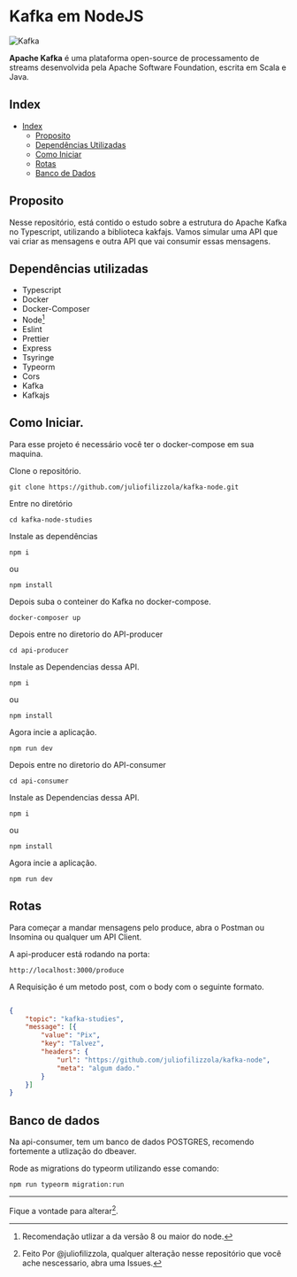 # Kafka em NodeJS

![Kafka](https://www.grandeporte.com.br/img/blog/kafka/kafka.jpg)

**Apache Kafka** é uma plataforma open-source de processamento de streams desenvolvida pela Apache Software Foundation, escrita em Scala e Java. 

## Index
- [Index](#kafka-em-nodejs)
  - [Proposito](#proposito)
  - [Dependências Utilizadas](#dependências-utilizadas)
  - [Como Iniciar](#como-iniciar)
  - [Rotas](#rotas)
  - [Banco de Dados](#banco-de-dados)


## Proposito

Nesse repositório, está contido o estudo sobre a estrutura do Apache Kafka no Typescript, utilizando a biblioteca kakfajs.
Vamos simular uma API que vai criar as mensagens e outra API que vai consumir essas mensagens.


## Dependências utilizadas

- Typescript
- Docker
- Docker-Composer
- Node[^1]
- Eslint
- Prettier
- Express
- Tsyringe
- Typeorm
- Cors
- Kafka
- Kafkajs

## Como Iniciar.

Para esse projeto é necessário você ter o docker-compose em sua maquina.

Clone o repositório.

`git clone https://github.com/juliofilizzola/kafka-node.git `

Entre no diretório

`cd kafka-node-studies`

Instale as dependências

`npm i`

ou 

`npm install`

Depois suba o conteiner do Kafka no docker-compose.

`docker-composer up`

Depois entre no diretorio do API-producer

`cd api-producer`

Instale as Dependencias dessa API.

`npm i`

ou 

`npm install`

Agora incie a aplicação.

`npm run dev`

Depois entre no diretorio do API-consumer

`cd api-consumer`

Instale as Dependencias dessa API.

`npm i`

ou 

`npm install`

Agora incie a aplicação.

`npm run dev`


## Rotas

Para começar a mandar mensagens pelo produce, abra o Postman ou Insomina ou qualquer um API Client.

A api-producer está rodando na porta:

`http://localhost:3000/produce`

A Requisição é um metodo post, com o body com o seguinte formato.

```json

{
    "topic": "kafka-studies",
    "message": [{
        "value": "Pix",
        "key": "Talvez",
        "headers": {
            "url": "https://github.com/juliofilizzola/kafka-node",
            "meta": "algum dado."
        }
    }]
}

```

## Banco de dados

Na api-consumer, tem um banco de dados POSTGRES, recomendo fortemente a utlização do dbeaver.

Rode as migrations do typeorm utilizando esse comando:

`npm run typeorm migration:run`

***

Fique a vontade para alterar[^0].

[^0]:
    Feito Por @juliofilizzola, qualquer alteração nesse repositório que você ache nescessario, abra uma Issues.

[^1]:
    Recomendação utlizar a da versão 8 ou maior do node.
